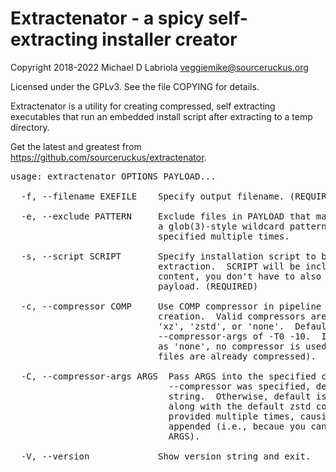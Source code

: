 Extractenator - a spicy self-extracting installer creator
====================================

Copyright 2018-2022 Michael D Labriola <veggiemike@sourceruckus.org>

Licensed under the GPLv3. See the file COPYING for details. 

Extractenator is a utility for creating compressed, self extracting
executables that run an embedded install script after extracting to a
temp directory.

Get the latest and greatest from https://github.com/sourceruckus/extractenator.

<pre>
usage: extractenator OPTIONS PAYLOAD...

  -f, --filename EXEFILE    Specify output filename. (REQUIRED)

  -e, --exclude PATTERN     Exclude files in PAYLOAD that match PATTERN,
                            a glob(3)-style wildcard pattern.  Can be
                            specified multiple times.

  -s, --script SCRIPT       Specify installation script to be run after
                            extraction.  SCRIPT will be included as archive
                            content, you don't have to also specify it as
                            payload. (REQUIRED)

  -c, --compressor COMP     Use COMP compressor in pipeline during archive
                            creation.  Valid compressors are 'gzip', 'bzip2',
                            'xz', 'zstd', or 'none'.  Default is 'zstd' w/
                            --compressor-args of -T0 -10.  If COMP is specified
                            as 'none', no compressor is used (e.g., if payload
                            files are already compressed).

  -C, --compressor-args ARGS  Pass ARGS into the specified compressor.  If
                              --compressor was specified, defaults to empty
                              string.  Otherwise, default is '-T0 -10' to go
                              along with the default zstd compressor.  Can be
                              provided multiple times, causing argurments to be
                              appended (i.e., becaue you cannot have spaces in
                              ARGS).

  -V, --version             Show version string and exit.
</pre>
